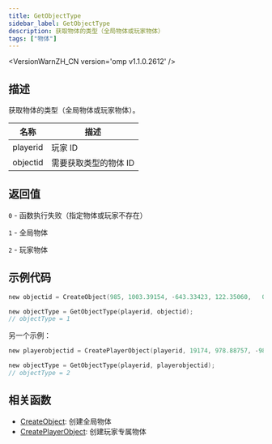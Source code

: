 ```yaml
---
title: GetObjectType
sidebar_label: GetObjectType
description: 获取物体的类型（全局物体或玩家物体）
tags: ["物体"]
---
```


<VersionWarnZH_CN version='omp v1.1.0.2612' />

## 描述

获取物体的类型（全局物体或玩家物体）。

| 名称     | 描述                  |
| -------- | --------------------- |
| playerid | 玩家 ID               |
| objectid | 需要获取类型的物体 ID |

## 返回值

`0` - 函数执行失败（指定物体或玩家不存在）

`1` - 全局物体

`2` - 玩家物体

## 示例代码

```c
new objectid = CreateObject(985, 1003.39154, -643.33423, 122.35060,   0.00000, 1.00000, 24.00000);

new objectType = GetObjectType(playerid, objectid);
// objectType = 1
```

另一个示例：

```c
new playerobjectid = CreatePlayerObject(playerid, 19174, 978.88757, -986.34918, 40.95220,   0.00000, 0.00000, 228.00000);

new objectType = GetObjectType(playerid, playerobjectid);
// objectType = 2
```

## 相关函数

- [CreateObject](CreateObject): 创建全局物体
- [CreatePlayerObject](CreatePlayerObject): 创建玩家专属物体

